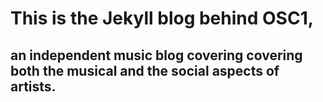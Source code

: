 # This is the Jekyll blog behind OSC1,
## an independent music blog covering covering both the musical and the social aspects of artists.
